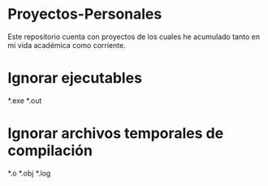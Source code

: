 # Proyectos-Personales
Este repositorio cuenta con proyectos de los cuales he acumulado tanto en mi vida académica como corriente. 
# Ignorar ejecutables
*.exe
*.out

# Ignorar archivos temporales de compilación
*.o
*.obj
*.log
